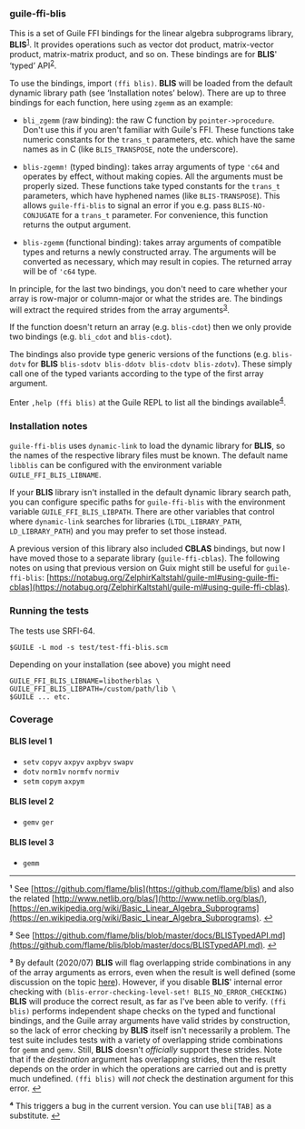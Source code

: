 
### guile-ffi-blis

This is a set of Guile FFI bindings for the linear algebra subprograms library,
**BLIS**<sup id="a1">[1](#f1)</sup>. It provides operations such as vector dot
product, matrix-vector product, matrix-matrix product, and so on.  These
bindings are for **BLIS**' ‘typed’ API<sup id="a2">[2](#f2)</sup>.

To use the bindings, import `(ffi blis)`. **BLIS** will be loaded from the
default dynamic library path (see ‘Installation notes’ below). There are up to
three bindings for each function, here using `zgemm` as an example:

- `bli_zgemm` (raw binding): the raw C function by `pointer->procedure`. Don't use
  this if you aren't familiar with Guile's FFI. These functions take numeric
  constants for the `trans_t` parameters, etc. which have the same names as in C
  (like `BLIS_TRANSPOSE`, note the underscore).

- `blis-zgemm!` (typed binding): takes array arguments of type `'c64` and operates by
  effect, without making copies. All the arguments must be properly sized. These
  functions take typed constants for the `trans_t` parameters, which have hyphened
  names (like `BLIS-TRANSPOSE`). This allows `guile-ffi-blis` to signal an error if
  you e.g. pass `BLIS-NO-CONJUGATE` for a `trans_t` parameter. For convenience, this
  function returns the output argument.

- `blis-zgemm` (functional binding): takes array arguments of compatible types and
  returns a newly constructed array. The arguments will be converted as
  necessary, which may result in copies.  The returned array will be of `'c64`
  type.

In principle, for the last two bindings, you don't need to care whether your
array is row-major or column-major or what the strides are. The bindings will
extract the required strides from the array arguments<sup id="a3">[3](#f3)</sup>.

If the function doesn't return an array (e.g. `blis-cdot`) then we only provide
two bindings (e.g. `bli_cdot` and `blis-cdot`).

The bindings also provide type generic versions of the functions
(e.g. `blis-dotv` for **BLIS** `blis-sdotv blis-ddotv blis-cdotv
blis-zdotv`). These simply call one of the typed variants according to the type
of the first array argument.

Enter `,help (ffi blis)` at the Guile REPL to list all the bindings
available<sup id="a4">[4](#f4)</sup>.

### Installation notes

`guile-ffi-blis` uses `dynamic-link` to load the dynamic library for **BLIS**,
so the names of the respective library files must be known. The default name
`libblis` can be configured with the environment variable
`GUILE_FFI_BLIS_LIBNAME`.

If your **BLIS** library isn't installed in the default dynamic library search
path, you can configure specific paths for `guile-ffi-blis` with the environment
variable `GUILE_FFI_BLIS_LIBPATH`. There are other variables that control where
`dynamic-link` searches for libraries (`LTDL_LIBRARY_PATH`, `LD_LIBRARY_PATH`)
and you may prefer to set those instead.

A previous version of this library also included **CBLAS** bindings, but now I have moved those to a
separate library (`guile-ffi-cblas`). The following notes on using that previous version on Guix
might still be useful for `guile-ffi-blis`:
[https://notabug.org/ZelphirKaltstahl/guile-ml#using-guile-ffi-cblas](https://notabug.org/ZelphirKaltstahl/guile-ml#using-guile-ffi-cblas).

### Running the tests

The tests use SRFI-64.

```
$GUILE -L mod -s test/test-ffi-blis.scm
```

Depending on your installation (see above) you might need

```
GUILE_FFI_BLIS_LIBNAME=libotherblas \
GUILE_FFI_BLIS_LIBPATH=/custom/path/lib \
$GUILE ... etc.
```

### Coverage

#### BLIS level 1

* `setv` `copyv` `axpyv` `axpbyv` `swapv`
* `dotv` `norm1v` `normfv` `normiv`
* `setm` `copym` `axpym`

#### BLIS level 2

* `gemv` `ger`

#### BLIS level 3

* `gemm`

***

<b id="f1">¹</b> See [https://github.com/flame/blis](https://github.com/flame/blis) and also the related [http://www.netlib.org/blas/](http://www.netlib.org/blas/),  [https://en.wikipedia.org/wiki/Basic_Linear_Algebra_Subprograms](https://en.wikipedia.org/wiki/Basic_Linear_Algebra_Subprograms). [↩](#a1)

<b id="f2">²</b> See [https://github.com/flame/blis/blob/master/docs/BLISTypedAPI.md](https://github.com/flame/blis/blob/master/docs/BLISTypedAPI.md). [↩](#a2)

<b id="f3">³</b> By default (2020/07) **BLIS** will flag overlapping stride
combinations in any of the array arguments as errors, even when the result is
well defined (some discussion on the topic
[here](https://groups.google.com/forum/#!topic/blis-discuss/ANM7i1ZpuwU)). However,
if you disable **BLIS**' internal error checking with
`(blis-error-checking-level-set! BLIS_NO_ERROR_CHECKING)` **BLIS** will produce
the correct result, as far as I've been able to verify. `(ffi blis)` performs
independent shape checks on the typed and functional bindings, and the Guile
array arguments have valid strides by construction, so the lack of error
checking by **BLIS** itself isn't necessarily a problem. The test suite includes
tests with a variety of overlapping stride combinations for `gemm` and
`gemv`. Still, **BLIS** doesn't *officially* support these strides. Note that if
the *destination* argument has overlapping strides, then the result depends on
the order in which the operations are carried out and is pretty much
undefined. `(ffi blis)` will *not* check the destination argument for this
error. [↩](#a3)

<b id="f4">⁴</b> This triggers a bug in the current version. You can use
`bli[TAB]` as a substitute. [↩](#a5)

